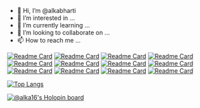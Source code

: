 - 👋 Hi, I’m @alkabharti
- 👀 I’m interested in ...
- 🌱 I’m currently learning ...
- 💞️ I’m looking to collaborate on ...
- 📫 How to reach me ...

<!---
alkabharti/alkabharti is a ✨ special ✨ repository because its `README.md` (this file) appears on your GitHub profile.
You can click the Preview link to take a look at your changes.
--->


[![Readme Card](https://github-readme-stats.vercel.app/api/pin/?username=alkabharti&repo=Arrays)](https://github.com/alkabharti/github-readme-stats)
[![Readme Card](https://github-readme-stats.vercel.app/api/pin/?username=alkabharti&repo=Strings)](https://github.com/alkabharti/github-readme-stats)
[![Readme Card](https://github-readme-stats.vercel.app/api/pin/?username=alkabharti&repo=LinkedList)](https://github.com/alkabharti/github-readme-stats)
[![Readme Card](https://github-readme-stats.vercel.app/api/pin/?username=alkabharti&repo=Stack-and-Queue)](https://github.com/alkabharti/github-readme-stats)
[![Readme Card](https://github-readme-stats.vercel.app/api/pin/?username=alkabharti&repo=Trees)](https://github.com/alkabharti/github-readme-stats)
[![Readme Card](https://github-readme-stats.vercel.app/api/pin/?username=alkabharti&repo=Hashing)](https://github.com/alkabharti/github-readme-stats)
[![Readme Card](https://github-readme-stats.vercel.app/api/pin/?username=alkabharti&repo=Recursion-and-Backtracking)](https://github.com/alkabharti/github-readme-stats)
[![Readme Card](https://github-readme-stats.vercel.app/api/pin/?username=alkabharti&repo=Dynamic-Programming)](https://github.com/alkabharti/github-readme-stats)
[![Readme Card](https://github-readme-stats.vercel.app/api/pin/?username=alkabharti&repo=Divide-and-Conquer)](https://github.com/alkabharti/github-readme-stats)
[![Readme Card](https://github-readme-stats.vercel.app/api/pin/?username=alkabharti&repo=Graph)](https://github.com/alkabharti/github-readme-stats)
[![Readme Card](https://github-readme-stats.vercel.app/api/pin/?username=alkabharti&repo=Greedy)](https://github.com/alkabharti/github-readme-stats)
[![Readme Card](https://github-readme-stats.vercel.app/api/pin/?username=alkabharti&repo=Bit-Magic)](https://github.com/alkabharti/github-readme-stats)


[![Top Langs](https://github-readme-stats.vercel.app/api/top-langs/?username=alkabharti)](https://github.com/alkabharti/github-readme-stats)


[![@alka16's Holopin board](https://holopin.me/alka16)](https://holopin.io/@alka16)


